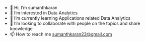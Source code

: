 - 👋 Hi, I’m sumanthkaran
- 👀 I’m interested in Data Analytics
- 🌱 I’m currently learning Applications related Data Analytics
- 💞️ I’m looking to collaborate with people on the topics and share knowledge
- 📫 How to reach me sumanthkaran23@gmail.com

<!---
sumanthkaran/sumanthkaran is a ✨ special ✨ repository because its `README.md` (this file) appears on your GitHub profile.
You can click the Preview link to take a look at your changes.
--->
